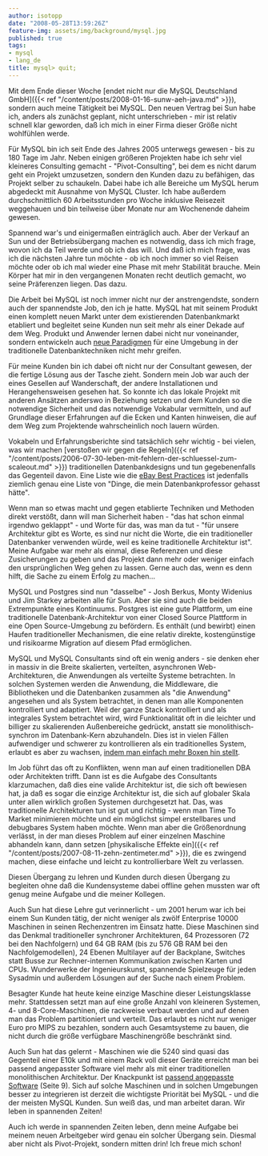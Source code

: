 ```yaml
---
author: isotopp
date: "2008-05-28T13:59:26Z"
feature-img: assets/img/background/mysql.jpg
published: true
tags:
- mysql
- lang_de
title: mysql> quit;
---
```


Mit dem Ende dieser Woche [endet nicht nur die MySQL Deutschland GmbH]({{< ref "/content/posts/2008-01-16-sunw-aeh-java.md" >}})</a>, sondern auch meine Tätigkeit bei MySQL. 
Den neuen Vertrag bei Sun habe ich, anders als zunächst geplant, nicht unterschrieben - mir ist relativ schnell klar geworden, daß ich mich in einer Firma dieser Größe nicht wohlfühlen werde.

Für MySQL bin ich seit Ende des Jahres 2005 unterwegs gewesen - bis zu 180 Tage im Jahr.
Neben einigen größeren Projekten habe ich sehr viel kleineres Consulting gemacht - "Pivot-Consulting", bei dem es nicht darum geht ein Projekt umzusetzen, sondern den Kunden dazu zu befähigen, das Projekt selber zu schaukeln.
Dabei habe ich alle Bereiche um MySQL herum abgedeckt mit Ausnahme von MySQL Cluster. 
Ich habe außerdem durchschnittlich 60 Arbeitsstunden pro Woche inklusive Reisezeit weggehauen und bin teilweise über Monate nur am Wochenende daheim gewesen.

Spannend war's und einigermaßen einträglich auch.
Aber der Verkauf an Sun und der Betriebsübergang machen es notwendig, dass ich mich frage, wovon ich da Teil werde und ob ich das will.
Und daß ich mich frage, was ich die nächsten Jahre tun möchte - ob ich noch immer so viel Reisen möchte oder ob ich mal wieder eine Phase mit mehr Stabilität brauche. 
Mein Körper hat mir in den vergangenen Monaten recht deutlich gemacht, wo seine Präferenzen liegen. 
Das dazu.

Die Arbeit bei MySQL ist noch immer nicht nur der anstrengendste, sondern auch der spannendste Job, den ich je hatte.
MySQL hat mit seinem Produkt einen komplett neuen Markt unter dem existierenden Datenbankmarkt etabliert und begleitet seine Kunden nun seit mehr als einer Dekade auf dem Weg.
Produkt und Anwender lernen dabei nicht nur voneinander, sondern entwickeln auch 
[neue Paradigmen](http://highscalability.com/)
für eine Umgebung in der traditionelle Datenbanktechniken nicht mehr greifen. 

Für meine Kunden bin ich dabei oft nicht nur der Consultant gewesen, der die fertige Lösung aus der Tasche zieht.
Sondern mein Job war auch der eines Gesellen auf Wanderschaft, der andere Installationen und Herangehensweisen gesehen hat.
So konnte ich das lokale Projekt mit anderen Ansätzen anderswo in Beziehung setzen und dem Kunden so die notwendige Sicherheit und das notwendige Vokabular vermitteln, und auf Grundlage dieser Erfahrungen auf die Ecken und Kanten hinweisen, die auf dem Weg zum Projektende wahrscheinlich noch lauern würden.

Vokabeln und Erfahrungsberichte sind tatsächlich sehr wichtig - bei vielen, was wir machen 
[verstoßen wir gegen die Regeln]({{< ref "/content/posts/2006-07-30-leben-mit-fehlern-der-schluessel-zum-scaleout.md" >}})
traditionellen Datenbankdesigns und tun gegebenenfalls das Gegenteil davon. 
Eine Liste wie die
[eBay Best Practices](http://www.infoq.com/articles/ebay-scalability-best-practices)
ist jedenfalls ziemlich genau eine Liste von "Dinge, die mein Datenbankprofessor gehasst hätte". 

Wenn man so etwas macht und gegen etablierte Techniken und Methoden direkt verstößt, dann will man Sicherheit haben - "das hat schon einmal irgendwo geklappt" - und Worte für das, was man da tut - "für unsere Architektur gibt es Worte, es sind nur nicht die Worte, die ein traditioneller Datenbanker verwenden würde, weil es keine traditionelle Architektur ist".
Meine Aufgabe war mehr als einmal, diese Referenzen und diese Zusicherungen zu geben und das Projekt dann mehr oder weniger einfach den ursprünglichen Weg gehen zu lassen. 
Gerne auch das, wenn es denn hilft, die Sache zu einem Erfolg zu machen...

MySQL und Postgres sind nun "dasselbe" - Josh Berkus, Monty Widenius und Jim Starkey arbeiten alle für Sun.
Aber sie sind auch die beiden Extrempunkte eines Kontinuums. 
Postgres ist eine gute Plattform, um eine traditionelle Datenbank-Architektur von einer Closed Source Plattform in eine Open Source-Umgebung zu befördern.
Es enthält (und bewirbt) einen Haufen traditioneller Mechanismen, die eine relativ direkte, kostengünstige und risikoarme Migration auf diesem Pfad ermöglichen.

MySQL und MySQL Consultants sind oft ein wenig anders - sie denken eher in massiv in die Breite skalierten, verteilten, asynchronen Web-Architekturen, die Anwendungen als verteilte Systeme betrachten.
In solchen Systemen werden die Anwendung, die Middleware, die Bibliotheken und die Datenbanken zusammen als "die Anwendung" angesehen und als System betrachtet, in denen man alle Komponenten kontrolliert und adaptiert.
Weil der ganze Stack kontrolliert und als integrales System betrachtet wird, wird Funktionalität oft in die leichter und billiger zu skalierenden Außenbereiche gedrückt, anstatt sie monolithisch-synchron im Datenbank-Kern abzuhandeln. 
Dies ist in vielen Fällen aufwendiger und schwerer zu kontrollieren als ein traditionelles System, erlaubt es aber zu wachsen, 
[indem man einfach mehr Boxen hin stellt](http://www.allthingsdistributed.com/2006/03/a_word_on_scalability.html).

Im Job führt das oft zu Konflikten, wenn man auf einen traditionellen DBA oder Architekten trifft. 
Dann ist es die Aufgabe des Consultants klarzumachen, daß dies eine valide Architektur ist, die sich oft bewiesen hat, ja daß es sogar die einzige Architektur ist, die sich auf globaler Skala unter allen wirklich großen Systemen durchgesetzt hat.
Das, was traditionelle Architekturen tun ist gut und richtig - wenn man Time To Market minimieren möchte und ein möglichst simpel erstellbares und debugbares System haben möchte.
Wenn man aber die Größenordnung verlässt, in der man dieses Problem auf einer einzelnen Maschine abhandeln kann, dann setzen [physikalische Effekte ein]({{< ref "/content/posts/2007-08-11-zehn-zentimeter.md" >}}), die es zwingend machen, diese einfache und leicht zu kontrollierbare Welt zu verlassen.

Diesen Übergang zu lehren und Kunden durch diesen Übergang zu begleiten ohne daß die Kundensysteme dabei offline gehen mussten war oft genug meine Aufgabe und die meiner Kollegen.

Auch Sun hat diese Lehre gut verinnerlicht - um 2001 herum war ich bei einem Sun Kunden tätig, der nicht weniger als zwölf Enterprise 10000 Maschinen in seinen Rechenzentren im Einsatz hatte.
Diese Maschinen sind das Denkmal traditioneller synchroner Architekturen, 64 Prozessoren (72 bei den Nachfolgern) und 64 GB RAM (bis zu 576 GB RAM bei den Nachfolgemodellen), 24 Ebenen Multilayer auf der Backplane, Switches statt Busse zur Rechner-internen Kommunikation zwischen Karten und CPUs. 
Wunderwerke der Ingenieurskunst, spannende Spielzeuge für jeden Sysadmin und außerdem Lösungen auf der Suche nach einem Problem.

Besagter Kunde hat heute keine einzige Maschine dieser Leistungsklasse mehr. 
Stattdessen setzt man auf eine große Anzahl von kleineren Systemen, 4- und 8-Core-Maschinen, die rackweise verbaut werden und auf denen man das Problem partitioniert und verteilt.
Das erlaubt es nicht nur weniger Euro pro MIPS zu bezahlen, sondern auch Gesamtsysteme zu bauen, die nicht durch die größe verfügbare Maschinengröße beschränkt sind.

Auch Sun hat das gelernt - Maschinen wie die 5240 sind quasi das Gegenteil einer E10k und mit einem Rack voll dieser Geräte erreicht man bei passend angepasster Software viel mehr als mit einer traditionellen monolithischen Architektur.
Der Knackpunkt ist [passend angepasste Software](http://www.scribd.com/doc/2575733/The-future-of-MySQL-The-Project) (Seite 9).
Sich auf solche Maschinen und in solchen Umgebungen besser zu integrieren ist derzeit die wichtigste Priorität bei MySQL - und die der meisten MySQL Kunden.
Sun weiß das, und man arbeitet daran.
Wir leben in spannenden Zeiten!

Auch ich werde in spannenden Zeiten leben, denn meine Aufgabe bei meinem neuen Arbeitgeber wird genau ein solcher Übergang sein.
Diesmal aber nicht als Pivot-Projekt, sondern mitten drin! 
Ich freue mich schon!

